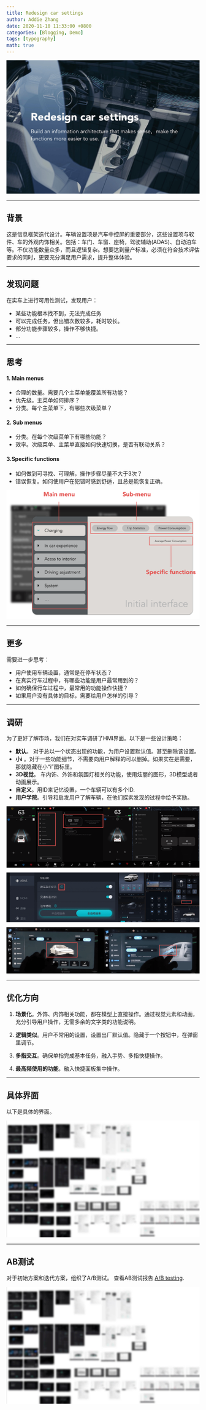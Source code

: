 ```yaml
---
title: Redesign car settings
author: Addie Zhang
date: 2020-11-10 11:33:00 +0800
categories: [Blogging, Demo]
tags: [typography]
math: true
---
```

![Redesign](/assets/img/sample/01_redesign/0_redesign.png)

---

## 背景

这是信息框架迭代设计。车辆设置项是汽车中控屏的重要部分，这些设置项与软件、车的外观内饰相关。包括：车门、车窗、座椅，驾驶辅助(ADAS)、自动泊车等。不仅功能数量众多，而且逻辑复杂。想要达到量产标准，必须在符合技术评估要求的同时，更要充分满足用户需求，提升整体体验。

---

## 发现问题

在实车上进行可用性测试，发现用户：
- 某些功能根本找不到，无法完成任务
- 可以完成任务，但出错次数较多，耗时较长。
- 部分功能步骤较多，操作不够快捷。
- ...


---

## 思考

#### 1. Main menus 
 - 合理的数量。需要几个主菜单能覆盖所有功能？ 
 - 优先级。主菜单如何排序？
 - 分类。每个主菜单下，有哪些次级菜单？

#### 2. Sub menus

   - 分类。在每个次级菜单下有哪些功能？
   - 效率。次级菜单、主菜单直接如何快速切换，是否有联动关系？

#### 3.Specific functions 
- 如何做到可寻找、可理解，操作步骤尽量不大于3次？
- 错误恢复。如何使用户在犯错时感到舒适，且总是能恢复正确。

![Initial interface](/assets/img/sample/01_redesign/1_initial_interface.png)

---


## 更多

需要进一步思考：
- 用户使用车辆设置，通常是在停车状态？
- 在真实行车过程中，有哪些功能是用户最常用到的？
- 如何确保行车过程中，最常用的功能操作快捷？
- 如果用户没有具体的目标，需要给用户怎样的引导？

---


## 调研

为了更好了解市场，我们在对实车调研了HMI界面。以下是一些设计策略：

- **默认**。 对于总以一个状态出现的功能，为用户设置默认值。甚至删除该设置。
- **小i** 。对于一些功能细节，不需要向用户解释的可以删掉。如果实在是需要，那就隐藏在小“i”图标里。
- **3D视觉**。 车内饰、外饰和氛围灯相关的功能，使用炫丽的图形，3D模型或者动画展示。
- **自定义**。用ID来记忆设置，一个车辆可以有多个ID.
- **用户学院**。引导和启发用户了解车辆，在他们探索发现的过程中给予奖励。

 ![research](/assets/img/sample/01_redesign/2_research.png)

---


## 优化方向
 
1. **场景化**。外饰、内饰相关功能，都在模型上直接操作。通过视觉元素和动画，充分引导用户操作，无需多余的文字类的功能说明。

2. **逻辑类似**。用户不常用的设置，设置出厂默认值。隐藏于一个按钮中，在弹窗里调节。

3. **多指交互**。确保单指完成基本任务，融入手势、多指快捷操作。

4. **最高频使用的功能**，融入快捷面板集中操作。

---

## 具体界面
以下是具体的界面。

![all pages ](/assets/img/sample/01_redesign/5_all_pages.png)

---


## AB测试
对于初始方案和迭代方案，组织了A/B测试。
查看AB测试报告 [A/B testing](https://www.xxx.com).

![ab test ](/assets/img/sample/01_redesign/5_all_pages.png)
